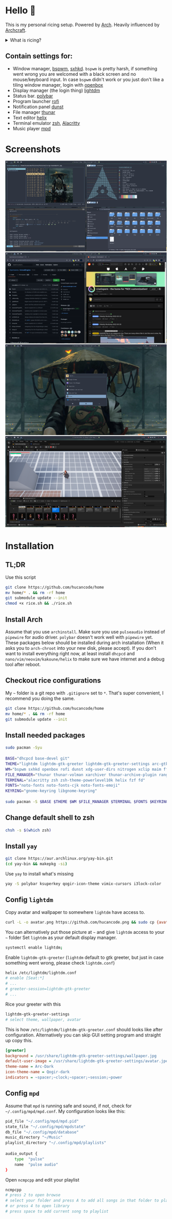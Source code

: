 # Hello 👋
This is my personal ricing setup. Powered by [Arch](https://archlinux.org/). Heavily influenced by [Archcraft](https://archcraft.io/).
<details>
  <summary> What is ricing? </summary>
    The term ‘rice’ is used to describe a person’s unix desktop where ‘ricing’ is when someone is custom their desktop such as the icons, panels, or system interface. When it comes to ricing a tiling window manager though, the ricing of a user’s system becomes much more involved. Basic things such as the panel bar and application launcher must be configured by the user.
    The reddit community /r/unixporn is a great place to stay up to date on what people are using for their setups.
    // by [thatnixguy](https://thatnixguy.github.io/)
</details>

## Contain settings for:
- Window manager, [bspwm](https://wiki.archlinux.org/title/bspwm), [sxhkd](https://wiki.archlinux.org/title/sxhkd). `bspwm` is pretty harsh, if something went wrong you are welcomed with a black screen and no mouse/keyboard input. In case `bspwm` didn't work or you just don't like a tiling window manager, login with [openbox](https://wiki.archlinux.org/title/openbox)
- Display manager (the login thing) [lightdm](https://wiki.archlinux.org/title/lightdm)
- Status bar. [polybar](https://wiki.archlinux.org/title/polybar)
- Program launcher [rofi](https://wiki.archlinux.org/title/rofi)
- Notification panel [dunst](https://wiki.archlinux.org/title/dunst)
- File manager [thunar](https://wiki.archlinux.org/title/thunar)
- Text editor [helix](https://helix-editor.com/)
- Terminal emulator [zsh](https://wiki.archlinux.org/title/zsh), [Alacritty](https://wiki.archlinux.org/title/alacritty)
- Music player [mpd](https://www.musicpd.org/)
# Screenshots
![](screenshots/1.png)
![](screenshots/2.png)
![](screenshots/3.png)
![](screenshots/4.png)
# Installation
## TL;DR
Use this script 
```bash
git clone https://github.com/hucancode/home
mv home/* . && rm -rf home
git submodule update --init
chmod +x rice.sh && ./rice.sh
```
## Install Arch
Assume that you use `archinstall`. Make sure you use `pulseaudio` instead of `pipewire` for audio driver. `polybar` doesn't work well with `pipewire` yet.
These packages below should be installed during arch installation (When it asks you to `arch-chroot` into your new disk, please accept). If you don't want to install everything right now, at least install `dhcpcd` and `nano/vim/neovim/kakoune/helix` to make sure we have internet and a debug tool after reboot.
## Checkout rice configurations
My `~` folder is a git repo with `.gitignore` set to `*`. That's super convenient, I recommend you doing the same.
```bash
git clone https://github.com/hucancode/home
mv home/* . && rm -rf home
git submodule update --init
```
## Install needed packages
```bash
sudo pacman -Syu

BASE="dhcpcd base-devel git"
THEME="lightdm lightdm-gtk-greeter lightdm-gtk-greeter-settings arc-gtk-theme"
WM="bspwm sxhkd openbox rofi dunst xdg-user-dirs nitrogen xclip maim ffmpeg ffmpegthumbnailer mpd mpc ncmpcpp mpv"
FILE_MANAGER="thunar thunar-volman xarchiver thunar-archive-plugin ranger ueberzug"
TERMINAL="alacritty zsh zsh-theme-powerlevel10k helix fzf fd"
FONTS="noto-fonts noto-fonts-cjk noto-fonts-emoji"
KEYRING="gnome-keyring libgnome-keyring"

sudo pacman -S $BASE $THEME $WM $FILE_MANAGER $TERMINAL $FONTS $KEYRING
```
## Change default shell to zsh
```bash
chsh -s $(which zsh)
```
## Install `yay`
```bash
git clone https://aur.archlinux.org/yay-bin.git
(cd yay-bin && makepkg -si)
```
Use `yay` to install what's missing
```bash
yay -S polybar ksuperkey qogir-icon-theme vimix-cursors i3lock-color
```
## Config `lightdm`
Copy avatar and wallpaper to somewhere `lightdm` have access to.
```bash
curl -L -o avatar.png https://github.com/hucancode.png && sudo cp {avatar.png,.config/lightdm/wallpaper.jpg} /usr/share/lightdm-gtk-greeter-settings && rm avatar.png
```
You can alternatively put those picture at `~` and give `lightdm` access to your `~` folder
Set `lightdm` as your default display manager.
```bash
systemctl enable lightdm;
```
Enable `lightdm-gtk-greeter` (`lightdm` default to gtk greeter, but just in case something went wrong, please check `lightdm.conf`)
```bash
helix /etc/lightdm/lightdm.conf
# enable [Seat:*]
# ...
# greeter-session=lightdm-gtk-greeter
# ...
```
Rice your greeter with this
```bash
lightdm-gtk-greeter-settings
# select theme, wallpaper, avatar
```
This is how `/etc/lightdm/lightdm-gtk-greeter.conf` should looks like after configuration. Alternatively you can skip GUI setting program and straight up copy this.
```ini
[greeter]
background = /usr/share/lightdm-gtk-greeter-settings/wallpaper.jpg
default-user-image = /usr/share/lightdm-gtk-greeter-settings/avatar.jpeg
theme-name = Arc-Dark
icon-theme-name = Qogir-dark
indicators = ~spacer;~clock;~spacer;~session;~power
```
## Config `mpd`
Assume that `mpd` is running safe and sound, if not, check for `~/.config/mpd/mpd.conf`. My configuration looks like this:
```bash
pid_file "~/.config/mpd/mpd.pid"
state_file "~/.config/mpd/mpdstate"
db_file "~/.config/mpd/database"
music_directory "~/Music"
playlist_directory "~/.config/mpd/playlists"

audio_output {
    type  "pulse"
    name  "pulse audio"
}
```
Open `ncmpcpp` and edit your playlist
```bash
ncmpcpp
# press 2 to open browse
# select your folder and press A to add all songs in that folder to playelist
# or press 4 to open library
# press space to add current song to playlist
```
